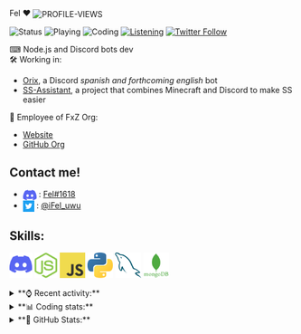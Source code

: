 Fel ♥ <img src="https://komarev.com/ghpvc/?username=Felimir" alt="PROFILE-VIEWS" align="center" />

![Status](https://img.shields.io/endpoint?url=https://dev.discordprofiles.me/api/badge/status/428175207010926613)
![Playing](https://img.shields.io/endpoint?url=https://dev.discordprofiles.me/api/badge/playing/428175207010926613) 
![Coding](https://img.shields.io/endpoint?url=https://dev.discordprofiles.me/api/badge/vscode/428175207010926613)
[![Listening](https://img.shields.io/endpoint?url=https://dev.discordprofiles.me/api/badge/spotify/428175207010926613)]((https://dev.discordprofiles.me/openspotify/428175207010926613))
[![Twitter Follow](https://img.shields.io/twitter/follow/iFel_uwu?color=1DA1F2&logo=twitter&style=flat)](https://twitter.com/intent/follow?screen_name=iFel_uwu)

⌨ Node.js and Discord bots dev<br>
🛠 Working in:
* [Orix](https://fxz-org.com/orix-mejor-bot-discord/), a Discord *spanish and forthcoming english* bot
* [SS-Assistant](https://github.com/SS-Assistant/), a project that combines Minecraft and Discord to make SS easier

🎈 Employee of FxZ Org:
  - [Website](https://fxz-org.com/)
  - [GitHub Org](https://fxz-org.com/OrganizacionFxZ/)

## **Contact me!**
- <img src="https://raw.githubusercontent.com/Felimir/Felimir/main/assets/Discord.png" align="center"> : [Fel#1618](https://discord.com/users/428175207010926613)
- <img src="https://raw.githubusercontent.com/Felimir/Felimir/main/assets/Twitter.png" align="center"> : [@iFel_uwu](https://twitter.com/iFel_uwu/)

## **Skills:**
[<img src="./assets/DLogo.png" alt="DISCORD-LOGO" height="45" wight="45" />](https://discord.com/)
[<img src="./assets/NodeJS.png" alt="NODEJS-LOGO" height="45" wight="45" />](https://nodejs.org/)
[<img src="./assets/JavaScript.jpg" alt="JS-LOGO" height="45" wight="45" />](https://www.javascript.com/)
[<img src="./assets/Python.png" alt="PYTHON-LOGO" height="45" wight="45" />](https://www.python.org/)
[<img src="./assets/MySQL.png" alt="MYSQL-LOGO" height="45" wight="45" />](https://www.mysql.com/)
[<img src="./assets/MongoDB.png" alt="MONGODB-LOGO" height="45" wight="45" />](https://www.mongodb.com/)

<details>
<summary>**⌚ Recent activity:**</summary>
  
<!--START_SECTION:activity-->
1. 🎉 Merged PR [#1](https://github.com/Felimir/discord-giveaways-esp/pull/1) in [Felimir/discord-giveaways-esp](https://github.com/Felimir/discord-giveaways-esp)
2. 🎉 Merged PR [#2](https://github.com/Felimir/discord-giveaways-esp/pull/2) in [Felimir/discord-giveaways-esp](https://github.com/Felimir/discord-giveaways-esp)
3. 🗣 Commented on [#168](https://github.com/discord-tickets/bot/issues/168) in [discord-tickets/bot](https://github.com/discord-tickets/bot)
<!--END_SECTION:activity-->
</details>

<details>
<summary>**📊 Coding stats:**</summary>

<!--START_SECTION:waka-->
![Profile Views](http://img.shields.io/badge/Profile%20Views-7-blue)

**🐱 My GitHub Data** 

> 🏆 1,066 Contributions in the Year 2021
 > 
> 📦 2.9 kB Used in GitHub's Storage 
 > 
> 🚫 Not Opted to Hire
 > 
> 📜 16 Public Repositories 
 > 
> 🔑 6 Private Repositories  
 > 
**I'm an Early 🐤** 

```text
🌞 Morning    44 commits     █████░░░░░░░░░░░░░░░░░░░░   22.22% 
🌆 Daytime    57 commits     ███████░░░░░░░░░░░░░░░░░░   28.79% 
🌃 Evening    95 commits     ████████████░░░░░░░░░░░░░   47.98% 
🌙 Night      2 commits      ░░░░░░░░░░░░░░░░░░░░░░░░░   1.01%

```
📅 **I'm Most Productive on Tuesday** 

```text
Monday       8 commits      █░░░░░░░░░░░░░░░░░░░░░░░░   4.04% 
Tuesday      42 commits     █████░░░░░░░░░░░░░░░░░░░░   21.21% 
Wednesday    16 commits     ██░░░░░░░░░░░░░░░░░░░░░░░   8.08% 
Thursday     32 commits     ████░░░░░░░░░░░░░░░░░░░░░   16.16% 
Friday       42 commits     █████░░░░░░░░░░░░░░░░░░░░   21.21% 
Saturday     25 commits     ███░░░░░░░░░░░░░░░░░░░░░░   12.63% 
Sunday       33 commits     ████░░░░░░░░░░░░░░░░░░░░░   16.67%

```


📊 **This Week I Spent My Time On** 

```text
⌚︎ Time Zone: America/Montevideo

💬 Programming Languages: 
JavaScript               2 hrs 34 mins       █████████████████████████   99.7% 
Bash                     0 secs              ░░░░░░░░░░░░░░░░░░░░░░░░░   0.26% 
JSON                     0 secs              ░░░░░░░░░░░░░░░░░░░░░░░░░   0.04%

🔥 Editors: 
VS Code                  2 hrs 35 mins       █████████████████████████   100.0%

🐱‍💻 Projects: 
orix                     2 hrs 35 mins       █████████████████████████   100.0%

💻 Operating System: 
Windows                  2 hrs 35 mins       █████████████████████████   100.0%

```

**I Mostly Code in JavaScript** 

```text
JavaScript               10 repos            ████████████████░░░░░░░░░   66.67% 
Python                   3 repos             █████░░░░░░░░░░░░░░░░░░░░   20.0% 
Java                     1 repo              █░░░░░░░░░░░░░░░░░░░░░░░░   6.67% 
EJS                      1 repo              █░░░░░░░░░░░░░░░░░░░░░░░░   6.67%

```


**Timeline**

![Chart not found](https://raw.githubusercontent.com/Felimir/Felimir/main/charts/bar_graph.png) 


 Last Updated on 30/12/2021
<!--END_SECTION:waka-->
</details>

<details>
<summary>**👀 GitHub Stats:**</summary>
  
<a href="https://github.com/anuraghazra/github-readme-stats">
    <img align="center" src="https://github-readme-stats.vercel.app/api?username=Felimir&show_icons=true&theme=outrun" heigth="450" width="450" />
</a>
<a href="https://github.com/anuraghazra/github-readme-stats">
    <img align="center" src="https://github-readme-stats.vercel.app/api/wakatime?username=Felimir&theme=outrun" heigth="450" width="450" />
</a>
  
> Thanks **[anuraghazra](https://github.com/anuraghazra/)** for creating **[GitHub Readme Stats](https://github.com/anuraghazra/github-readme-stats/)**

</details>
